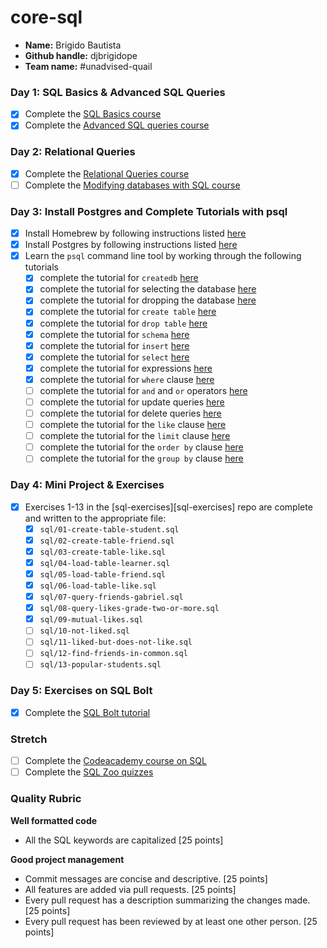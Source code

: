 # core-sql
- **Name:** Brigido Bautista
- **Github handle:** djbrigidope
- **Team name:** #unadvised-quail

### Day 1: SQL Basics & Advanced SQL Queries
- [x] Complete the [SQL Basics course](https://www.khanacademy.org/computing/computer-programming/sql#sql-basics)
- [x] Complete the [Advanced SQL queries course](https://www.khanacademy.org/computing/computer-programming/sql#more-advanced-sql-queries)

### Day 2: Relational Queries
- [X] Complete the [Relational Queries course](https://www.khanacademy.org/computing/computer-programming/sql#relational-queries-in-sql)
- [ ] Complete the [Modifying databases with SQL course](https://www.khanacademy.org/computing/computer-programming/sql#modifying-databases-with-sql)

### Day 3: Install Postgres and Complete Tutorials with psql
- [x] Install Homebrew by following instructions listed [here](https://gist.github.com/punitrathore/ca32542fddd0d8b625aab610c35e4545)
- [x] Install Postgres by following instructions listed [here](https://gist.github.com/punitrathore/ca32542fddd0d8b625aab610c35e4545#install-postgres)
- [X] Learn the `psql` command line tool by working through the following tutorials
  - [X] complete the tutorial for `createdb` [here](https://www.tutorialspoint.com/postgresql/postgresql_create_database.htm)
  - [x] complete the tutorial for selecting the database [here](https://www.tutorialspoint.com/postgresql/postgresql_select_database.htm)
  - [X] complete the tutorial for dropping the database [here](https://www.tutorialspoint.com/postgresql/postgresql_drop_database.htm)
  - [x] complete the tutorial for `create table` [here](https://www.tutorialspoint.com/postgresql/postgresql_create_table.htm)
  - [X] complete the tutorial for `drop table` [here](https://www.tutorialspoint.com/postgresql/postgresql_drop_table.htm)
  - [X] complete the tutorial for `schema` [here](https://www.tutorialspoint.com/postgresql/postgresql_schema.htm)
  - [X] complete the tutorial for `insert` [here](https://www.tutorialspoint.com/postgresql/postgresql_insert_query.htm)
  - [X] complete the tutorial for `select` [here](https://www.tutorialspoint.com/postgresql/postgresql_select_query.htm)
  - [X] complete the tutorial for expressions [here](https://www.tutorialspoint.com/postgresql/postgresql_expressions.htm)
  - [X] complete the tutorial for `where` clause [here](https://www.tutorialspoint.com/postgresql/postgresql_where_clause.htm)
  - [ ] complete the tutorial for `and` and `or` operators [here](https://www.tutorialspoint.com/postgresql/postgresql_and_or_clauses.htm)
  - [ ] complete the tutorial for update queries [here](https://www.tutorialspoint.com/postgresql/postgresql_update_query.htm)
  - [ ] complete the tutorial for delete queries [here](https://www.tutorialspoint.com/postgresql/postgresql_delete_query.htm)
  - [ ] complete the tutorial for the `like` clause [here](https://www.tutorialspoint.com/postgresql/postgresql_like_clause.htm)
  - [ ] complete the tutorial for the `limit` clause [here](https://www.tutorialspoint.com/postgresql/postgresql_limit_clause.htm)
  - [ ] complete the tutorial for the `order by` clause [here](https://www.tutorialspoint.com/postgresql/postgresql_order_by.htm)
  - [ ] complete the tutorial for the `group by` clause [here](https://www.tutorialspoint.com/postgresql/postgresql_group_by.htm)

### Day 4: Mini Project & Exercises
- [x] Exercises 1-13 in the [sql-exercises][sql-exercises] repo are complete and written to the appropriate file:
  - [x] `sql/01-create-table-student.sql`
  - [X] `sql/02-create-table-friend.sql`
  - [x] `sql/03-create-table-like.sql`
  - [x] `sql/04-load-table-learner.sql`
  - [x] `sql/05-load-table-friend.sql`
  - [x] `sql/06-load-table-like.sql`
  - [x] `sql/07-query-friends-gabriel.sql`
  - [x] `sql/08-query-likes-grade-two-or-more.sql`
  - [X] `sql/09-mutual-likes.sql`
  - [ ] `sql/10-not-liked.sql`
  - [ ] `sql/11-liked-but-does-not-like.sql`
  - [ ] `sql/12-find-friends-in-common.sql`
  - [ ] `sql/13-popular-students.sql`

### Day 5: Exercises on SQL Bolt
- [x] Complete the [SQL Bolt tutorial](https://sqlbolt.com/)

### Stretch
- [ ] Complete the [Codeacademy course on SQL](https://www.codecademy.com/learn/learn-sql)
- [ ] Complete the [SQL Zoo quizzes](http://sqlzoo.net/wiki/Tutorial_Quizzes)

### Quality Rubric

**Well formatted code**
- All the SQL keywords are capitalized [25 points]

**Good project management**
- Commit messages are concise and descriptive. [25 points]
- All features are added via pull requests. [25 points]
- Every pull request has a description summarizing the changes made. [25 points]
- Every pull request has been reviewed by at least one other person. [25 points]
